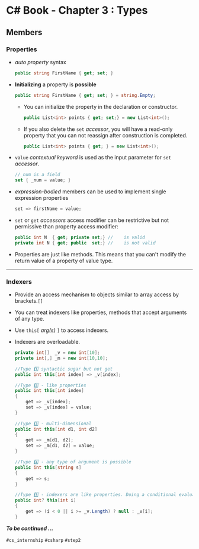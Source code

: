 # C# Book - Chapter 3 : Types
## Members
### Properties
- *auto property* syntax

  ```csharp
  public string FirstName { get; set; }
  ```
- **Initializing** a property is **possible**

  ```csharp
  public string FirstName { get; set; } = string.Empty;
  ```
  - You can initialize the property in the declaration or constructor.

    ```csharp
    public List<int> points { get; set;} = new List<int>();
    ```
  
  - If you also delete the `set` *accessor*, you will have a read-only property that you can not reassign after construction is completed.

    ```csharp
    public List<int> points { get; } = new List<int>();
    ```

- `value` *contextual keyword* is used as the input parameter for `set` *accessor*.
  
  ```csharp
  //_num is a field
  set { _num = value; }
  ```
- *expression-bodied* members can be used to implement single expression properties
  ```csharp
  set => firstName = value;
  ```
- `set` or `get` *accessors* access modifier can be restrictive but not permissive than property access modifier:
  
  ```csharp
  public int N  { get; private set;} //    is valid
  private int N { get; public  set;} //    is not valid
  ```
  
- Properties are just like methods. This means that you can't modify the return value of a property of  value type.

---

### Indexers
- Provide an access mechanism to objects similar to array access by brackets.`[]`
- You can treat indexers like properties, methods that accept arguments of any type.
- Use `this[` *arg(s)* `]` to access indexers. 
- Indexers are overloadable.
  
  ```csharp
  private int[]  _v = new int[10];
  private int[,] _m = new int[10,10];
  
  //Type 1️⃣ syntactic sugar but not get
  public int this[int index] => _v[index];

  //Type 2️⃣ - like properties
  public int this[int index]
  {   
      get => _v[index];
      set => _v[index] = value;
  }
  
  //Type 3️⃣ - multi-dimensional
  public int this[int d1, int d2]
  {
      get => _m[d1, d2];
      set => _m[d1, d2] = value;
  }
  
  //Type 4️⃣ - any type of argument is possible
  public int this[string s]
  {
      get => s;
  }  
  
  //Type 5️⃣ - indexers are like properties. Doing a conditional evaluation for example
  public int? this[int i]
  {
      get => (i < 0 || i >= _v.Length) ? null : _v[i];
  }
  ```
  


***To be continued ...*** 

`#cs_internship` `#csharp` `#step2`
